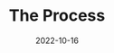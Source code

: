 ---
title: "The Process"
layout: PostLayout
date: 2022-10-16
order: 2
direction:
img: "/workshop.jpg"
caption: "Studio - 2021 - Dieter Brehm"
link: "dieterbrehm.com"
excerpt: "How I illustrated this series."
---